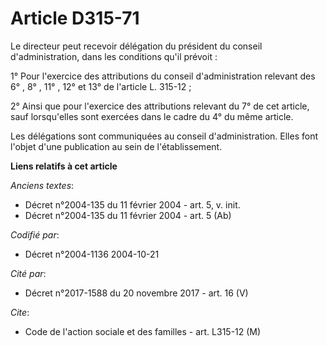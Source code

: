 # Article D315-71

Le directeur peut recevoir délégation du président du conseil d'administration, dans les conditions qu'il prévoit :

1° Pour l'exercice des attributions du conseil d'administration relevant des 6° , 8° , 11° , 12° et 13° de l'article L.
315-12 ;

2° Ainsi que pour l'exercice des attributions relevant du 7° de cet article, sauf lorsqu'elles sont exercées dans le cadre du
4° du même article.

Les délégations sont communiquées au conseil d'administration. Elles font l'objet d'une publication au sein de
l'établissement.

**Liens relatifs à cet article**

_Anciens textes_:

  - Décret n°2004-135 du 11 février 2004 - art. 5, v. init.
  - Décret n°2004-135 du 11 février 2004 - art. 5 (Ab)

_Codifié par_:

  - Décret n°2004-1136 2004-10-21

_Cité par_:

  - Décret n°2017-1588 du 20 novembre 2017 - art. 16 (V)

_Cite_:

  - Code de l'action sociale et des familles - art. L315-12 (M)
